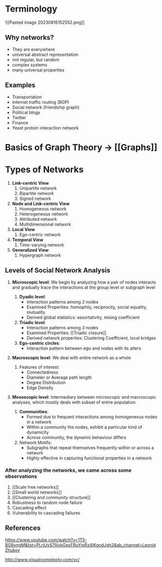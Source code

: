 

# Terminology
![[Pasted image 20230816152552.png]]

## Why networks?
- They are everywhere
- universal abstract representation
- not regular, but random
- complex systems
- many universal properties

## Examples
- Transportation
- Internet traffic routing (BGP)
- Social network (friendship graph)
- Political blogs
- Twitter
- Finance
- Yeast protein interaction network

# Basics of Graph Theory -> [[Graphs]]


# Types of Networks
1. **Link-centric View** 
	1. Unipartite network
	2. Bipartite network
	3. Signed network
2. **Node and Link-centric View**
	1. Homogeneous network
	2. Heterogeneous network
	3. Attributed network
	4. Multidimensional network
3. **Local View**
	1. Ego-centric network
4. **Temporal View**
	1. Time-varying network
5. **Generalized View**
	1. Hypergraph network


## Levels of Social Network Analysis

1. **Microscopic level**: We begin by analyzing how a pair of nodes interacts and gradually trace the interactions at the group level or subgraph level
	1. **Dyadic level**: 
		- Interaction patterns among 2 nodes
		- Examined Properties: homophily, reciprocity, social equality, mutuality
		- Derived global statistics: assortativity, mixing coefficient
	2. **Triadic level**: 
		- Interaction patterns among 3 nodes 
		- Examined Properties: [[Triadic closure]]
		- Derived network properties: Clustering Coefficient, local bridges
	3. **Ego-centric circles**: 
		-  Interaction pattern between ego and nodes with its alters
	
2. **Macroscopic level**: We deal with entire network as a whole
	1. Features of interest: 
		- Connectedness
		- Diameter or Average path length
		- Degree Distribution
		- Edge Density
3. **Mesoscopic level**: Intermediary between microscopic and macroscopic analyses, which mostly deals with subset of entire population.
	1. **Communities**: 
		- Formed due to frequent interactions among homogeneous nodes in a network 
		- Within a community the nodes, exhibit a particular kind of dynamicity
		- Across community, the dynamic behaviour differs
	2. Network Motifs: 
		- Subgraphs that repeat themselves frequently within or across a network
		- Highly effective in capturing functional properties in a network

### After analyzing the networks, we came across some observations
1. [[Scale free networks]] 
2. [[Small world networks]]
3. [[Clustering and community structure]]
4. Robustness to random node failure
5. Cascading effect
6. Vulnerability to cascading failures








## References

https://www.youtube.com/watch?v=1T5-BG6yngM&list=PLriUvS7IljvkGesFRuYjqRz4lKgodJgh2&ab_channel=LeonidZhukov

http://www.visualcomplexity.com/vc/